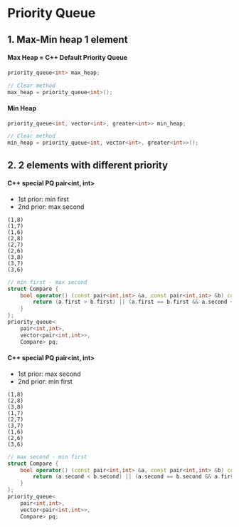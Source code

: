 
# Priority Queue
## 1. Max-Min heap 1 element
#### Max Heap = C++ Default Priority Queue

```C++
priority_queue<int> max_heap;

// Clear method
max_heap = priority_queue<int>();
```

#### Min Heap

```C++
priority_queue<int, vector<int>, greater<int>> min_heap;

// Clear method
min_heap = priority_queue<int, vector<int>, greater<int>>();
```

## 2. 2 elements with different priority

#### C++ special PQ pair<int, int>
- 1st prior: min first
- 2nd prior: max second

```
(1,8)
(1,7)
(1,6)
(2,8)
(2,7)
(2,6)
(3,8)
(3,7)
(3,6)
```

```C++
// min first - max second
struct Compare {
    bool operator() (const pair<int,int> &a, const pair<int,int> &b) const {
        return (a.first > b.first) || (a.first == b.first && a.second < b.second);
    }
};
priority_queue<
    pair<int,int>,
    vector<pair<int,int>>,
    Compare> pq;
```

#### C++ special PQ pair<int, int>
- 1st prior: max second
- 2nd prior: min first

```
(1,8)
(2,8)
(3,8)
(1,7)
(2,7)
(3,7)
(1,6)
(2,6)
(3,6)
```

```C++
// max second - min first
struct Compare {
    bool operator() (const pair<int,int> &a, const pair<int,int> &b) const {
        return (a.second < b.second) || (a.second == b.second && a.first > b.first);
    }
};
priority_queue<
    pair<int,int>,
    vector<pair<int,int>>,
    Compare> pq;
```
